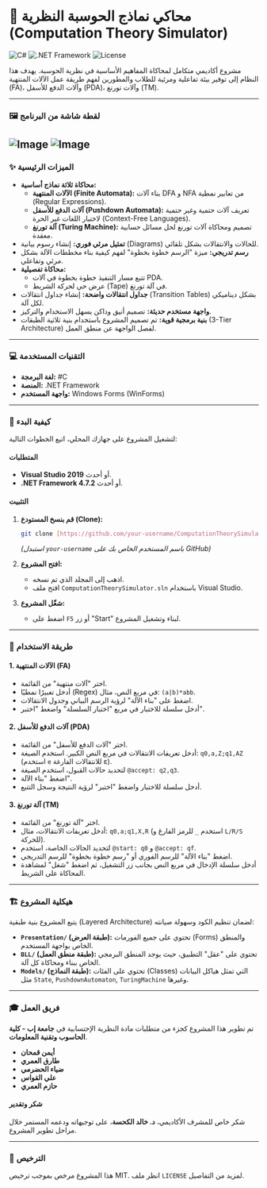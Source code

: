 # 🤖 محاكي نماذج الحوسبة النظرية (Computation Theory Simulator)

![C#](https://img.shields.io/badge/Language-C%23-blueviolet)
![.NET Framework](https://img.shields.io/badge/Framework-.NET%20WinForms-blue)
![License](https://img.shields.io/badge/License-MIT-green)

مشروع أكاديمي متكامل لمحاكاة المفاهيم الأساسية في نظرية الحوسبة. يهدف هذا النظام إلى توفير بيئة تفاعلية ومرئية للطلاب والمطورين لفهم طريقة عمل الآلات المنتهية (FA)، وآلات الدفع للأسفل (PDA)، وآلات تورنغ (TM).

---

### 🖼️ لقطة شاشة من البرنامج



![Image](https://github.com/user-attachments/assets/6eb6638c-31fd-40d5-8091-519c5e581a70)
![Image](https://github.com/user-attachments/assets/844aa184-31dc-416b-97e7-2340a8caabf7)
---

### ✨ الميزات الرئيسية

- **محاكاة ثلاثة نماذج أساسية:**
    - **الآلات المنتهية (Finite Automata):** بناء آلات DFA و NFA من تعابير نمطية (Regular Expressions).
    - **آلات الدفع للأسفل (Pushdown Automata):** تعريف آلات حتمية وغير حتمية لاختبار اللغات غير الحرة (Context-Free Languages).
    - **آلة تورنغ (Turing Machine):** تصميم ومحاكاة آلات تورنغ لحل مسائل حسابية معقدة.
- **تمثيل مرئي فوري:** إنشاء رسوم بيانية (Diagrams) للحالات والانتقالات بشكل تلقائي.
- **رسم تدريجي:** ميزة "الرسم خطوة بخطوة" لفهم كيفية بناء مخططات الآلة بشكل مرئي وتفاعلي.
- **محاكاة تفصيلية:**
    - تتبع مسار التنفيذ خطوة بخطوة في آلات PDA.
    - عرض حي لحركة الشريط (Tape) في آلة تورنغ.
- **جداول انتقالات واضحة:** إنشاء جداول انتقالات (Transition Tables) بشكل ديناميكي لكل آلة.
- **واجهة مستخدم حديثة:** تصميم أنيق وداكن يسهل الاستخدام والتركيز.
- **بنية برمجية قوية:** تم تصميم المشروع باستخدام بنية ثلاثية الطبقات (3-Tier Architecture) لفصل الواجهة عن منطق العمل.

---

### 💻 التقنيات المستخدمة

- **لغة البرمجة:** #C
- **المنصة:** .NET Framework
- **واجهة المستخدم:** Windows Forms (WinForms)

---

### 🚀 كيفية البدء

لتشغيل المشروع على جهازك المحلي، اتبع الخطوات التالية:

#### المتطلبات
- **Visual Studio 2019** أو أحدث.
- **.NET Framework 4.7.2** أو أحدث.

#### التثبيت
1.  **قم بنسخ المستودع (Clone):**
    ```bash
    git clone [https://github.com/your-username/ComputationTheorySimulator.git](https://github.com/your-username/ComputationTheorySimulator.git)
    ```
    *(استبدل `your-username` باسم المستخدم الخاص بك على GitHub)*

2.  **افتح المشروع:**
    - اذهب إلى المجلد الذي تم نسخه.
    - افتح ملف `ComputationTheorySimulator.sln` باستخدام Visual Studio.

3.  **شغّل المشروع:**
    - اضغط على `F5` أو زر "Start" لبناء وتشغيل المشروع.

---

### 📝 طريقة الاستخدام

#### 1. الآلات المنتهية (FA)
- اختر "آلات منتهية" من القائمة.
- أدخل تعبيرًا نمطيًا (Regex) في مربع النص، مثال: `(a|b)*abb`.
- اضغط على "بناء الآلة" لرؤية الرسم البياني وجدول الانتقالات.
- أدخل سلسلة للاختبار في مربع "اختبار السلسلة" واضغط "اختبر".

#### 2. آلات الدفع للأسفل (PDA)
- اختر "آلات الدفع للأسفل" من القائمة.
- أدخل تعريفات الانتقالات في مربع النص الكبير. استخدم الصيغة: `q0,a,Z;q1,AZ` (استخدم `e` للانتقالات الفارغة ε).
- لتحديد حالات القبول، استخدم الصيغة `@accept: q2,q3`.
- اضغط "بناء الآلة".
- أدخل سلسلة للاختبار واضغط "اختبر" لرؤية النتيجة وسجل التتبع.

#### 3. آلة تورنغ (TM)
- اختر "آلة تورنغ" من القائمة.
- أدخل تعريفات الانتقالات، مثال: `q0,a;q1,X,R` (استخدم `_` للرمز الفارغ و `L/R/S` للحركة).
- لتحديد الحالات الخاصة، استخدم `@start: q0` و `@accept: qf`.
- اضغط "بناء الآلة" للرسم الفوري أو "رسم خطوة بخطوة" للرسم التدريجي.
- أدخل سلسلة الإدخال في مربع النص بجانب زر التشغيل، ثم اضغط "شغل" لمشاهدة المحاكاة على الشريط.

---

### 🏗️ هيكلية المشروع

يتبع المشروع بنية طبقية (Layered Architecture) لضمان تنظيم الكود وسهولة صيانته:

- **`Presentation/` (طبقة العرض):** تحتوي على جميع الفورمات (Forms) والمنطق الخاص بواجهة المستخدم.
- **`BLL/` (طبقة منطق العمل):** تحتوي على "عقل" التطبيق، حيث يوجد المنطق البرمجي الخاص ببناء ومحاكاة كل آلة.
- **`Models/` (طبقة النماذج):** تحتوي على الفئات (Classes) التي تمثل هياكل البيانات مثل `State`, `PushdownAutomaton`, `TuringMachine` وغيرها.

---

### 🎓 فريق العمل

تم تطوير هذا المشروع كجزء من متطلبات مادة النظرية الإحتسابية في **جامعة إب - كلية الحاسوب وتقنية المعلومات**.

- **أيمن قمحان**
- **طارق العمري**
- **ضياء الحضرمي**
- **علي القواس**
- **حازم العمري**

#### شكر وتقدير

شكر خاص للمشرف الأكاديمي، **د. خالد الكحسة**، على توجيهاته ودعمه المستمر خلال مراحل تطوير المشروع.

---

### 📜 الترخيص

هذا المشروع مرخص بموجب ترخيص MIT. انظر ملف `LICENSE` لمزيد من التفاصيل.
